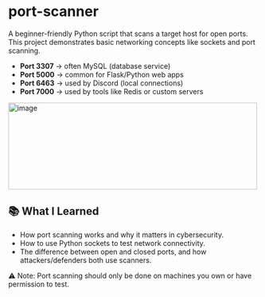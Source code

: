 # port-scanner
A beginner-friendly Python script that scans a target host for open ports.
This project demonstrates basic networking concepts like sockets and port scanning.



- **Port 3307** → often MySQL (database service)  
- **Port 5000** → common for Flask/Python web apps  
- **Port 6463** → used by Discord (local connections)  
- **Port 7000** → used by tools like Redis or custom servers  

<img width="500" height="174" alt="image" src="https://github.com/user-attachments/assets/48e5e875-89e7-4943-aafa-52a1672c366c" />

## 📚 What I Learned
- How port scanning works and why it matters in cybersecurity.
- How to use Python sockets to test network connectivity.
- The difference between open and closed ports, and how attackers/defenders both use scanners.

⚠️ Note: Port scanning should only be done on machines you own or have permission to test.
